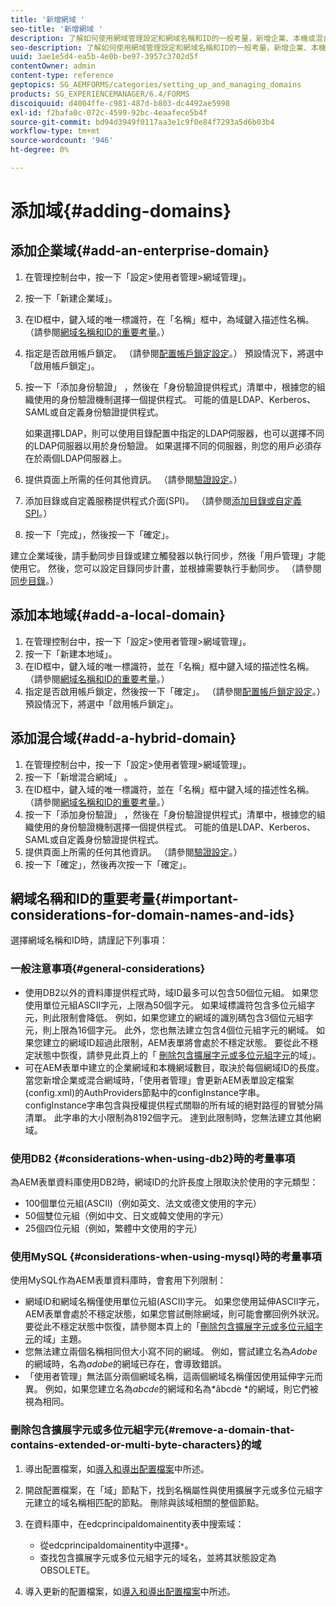 ```yaml
---
title: '新增網域 '
seo-title: '新增網域 '
description: 了解如何使用網域管理設定和網域名稱和ID的一般考量，新增企業、本機或混合式網域。
seo-description: 了解如何使用網域管理設定和網域名稱和ID的一般考量，新增企業、本機或混合式網域。
uuid: 3ae1e5d4-ea5b-4e0b-be97-3957c3702d5f
contentOwner: admin
content-type: reference
geptopics: SG_AEMFORMS/categories/setting_up_and_managing_domains
products: SG_EXPERIENCEMANAGER/6.4/FORMS
discoiquuid: d4004ffe-c981-487d-b803-dc4492ae5998
exl-id: f2bafa0c-072c-4599-92bc-4eaafece5b4f
source-git-commit: bd94d3949f0117aa3e1c9f0e84f7293a5d6b03b4
workflow-type: tm+mt
source-wordcount: '946'
ht-degree: 0%

---
```


# 添加域{#adding-domains}

## 添加企業域{#add-an-enterprise-domain}

1. 在管理控制台中，按一下「設定>使用者管理>網域管理」。
1. 按一下「新建企業域」。
1. 在ID框中，鍵入域的唯一標識符，在「名稱」框中，為域鍵入描述性名稱。 （請參閱[網域名稱和ID的重要考量](adding-domains.md#important-considerations-for-domain-names-and-ids)。）
1. 指定是否啟用帳戶鎖定。 （請參閱[配置帳戶鎖定設定](/help/forms/using/admin-help/configure-account-locking-settings.md#configure-account-locking-settings)。） 預設情況下，將選中「啟用帳戶鎖定」。
1. 按一下「添加身份驗證」 ，然後在「身份驗證提供程式」清單中，根據您的組織使用的身份驗證機制選擇一個提供程式。 可能的值是LDAP、Kerberos、SAML或自定義身份驗證提供程式。

   如果選擇LDAP，則可以使用目錄配置中指定的LDAP伺服器，也可以選擇不同的LDAP伺服器以用於身份驗證。 如果選擇不同的伺服器，則您的用戶必須存在於兩個LDAP伺服器上。

1. 提供頁面上所需的任何其他資訊。 （請參閱[驗證設定](/help/forms/using/admin-help/configuring-authentication-providers.md#authentication-settings)。）
1. 添加目錄或自定義服務提供程式介面(SPI)。 （請參閱[添加目錄或自定義SPI](/help/forms/using/admin-help/configuring-directories.md#adding-directories-or-custom-spis)。）
1. 按一下「完成」，然後按一下「確定」。

建立企業域後，請手動同步目錄或建立觸發器以執行同步，然後「用戶管理」才能使用它。 然後，您可以設定目錄同步計畫，並根據需要執行手動同步。 （請參閱[同步目錄](/help/forms/using/admin-help/synchronizing-directories.md#synchronizing-directories)。）

## 添加本地域{#add-a-local-domain}

1. 在管理控制台中，按一下「設定>使用者管理>網域管理」。
1. 按一下「新建本地域」。
1. 在ID框中，鍵入域的唯一標識符，並在「名稱」框中鍵入域的描述性名稱。 （請參閱[網域名稱和ID的重要考量](adding-domains.md#important-considerations-for-domain-names-and-ids)。）
1. 指定是否啟用帳戶鎖定，然後按一下「確定」。 （請參閱[配置帳戶鎖定設定](/help/forms/using/admin-help/configure-account-locking-settings.md#configure-account-locking-settings)。） 預設情況下，將選中「啟用帳戶鎖定」。

## 添加混合域{#add-a-hybrid-domain}

1. 在管理控制台中，按一下「設定>使用者管理>網域管理」。
1. 按一下「新增混合網域」 。
1. 在ID框中，鍵入域的唯一標識符，並在「名稱」框中鍵入域的描述性名稱。 （請參閱[網域名稱和ID的重要考量](adding-domains.md#important-considerations-for-domain-names-and-ids)。）
1. 按一下「添加身份驗證」 ，然後在「身份驗證提供程式」清單中，根據您的組織使用的身份驗證機制選擇一個提供程式。 可能的值是LDAP、Kerberos、SAML或自定義身份驗證提供程式。
1. 提供頁面上所需的任何其他資訊。 （請參閱[驗證設定](/help/forms/using/admin-help/configuring-authentication-providers.md#authentication-settings)。）
1. 按一下「確定」，然後再次按一下「確定」。

## 網域名稱和ID的重要考量{#important-considerations-for-domain-names-and-ids}

選擇網域名稱和ID時，請謹記下列事項：

### 一般注意事項{#general-considerations}

* 使用DB2以外的資料庫提供程式時，域ID最多可以包含50個位元組。 如果您使用單位元組ASCII字元，上限為50個字元。 如果域標識符包含多位元組字元，則此限制會降低。 例如，如果您建立的網域的識別碼包含3個位元組字元，則上限為16個字元。 此外，您也無法建立包含4個位元組字元的網域。 如果您建立的網域ID超過此限制，AEM表單將會處於不穩定狀態。 要從此不穩定狀態中恢復，請參見此頁上的「 [刪除包含擴展字元或多位元組字元](adding-domains.md#remove-a-domain-that-contains-extended-or-multi-byte-characters)的域」。
* 可在AEM表單中建立的企業網域和本機網域數目，取決於每個網域ID的長度。 當您新增企業或混合網域時，「使用者管理」會更新AEM表單設定檔案(config.xml)的AuthProviders節點中的configInstance字串。 configInstance字串包含與授權提供程式關聯的所有域的絕對路徑的冒號分隔清單。 此字串的大小限制為8192個字元。 達到此限制時，您無法建立其他網域。

### 使用DB2 {#considerations-when-using-db2}時的考量事項

為AEM表單資料庫使用DB2時，網域ID的允許長度上限取決於使用的字元類型：

* 100個單位元組(ASCII)（例如英文、法文或德文使用的字元）
* 50個雙位元組（例如中文、日文或韓文使用的字元）
* 25個四位元組（例如，繁體中文使用的字元）

### 使用MySQL {#considerations-when-using-mysql}時的考量事項

使用MySQL作為AEM表單資料庫時，會套用下列限制：

* 網域ID和網域名稱僅使用單位元組(ASCII)字元。 如果您使用延伸ASCII字元，AEM表單會處於不穩定狀態，如果您嘗試刪除網域，則可能會擲回例外狀況。 要從此不穩定狀態中恢復，請參閱本頁上的「[刪除包含擴展字元或多位元組字元](adding-domains.md#remove-a-domain-that-contains-extended-or-multi-byte-characters)的域」主題。
* 您無法建立兩個名稱相同但大小寫不同的網域。 例如，嘗試建立名為&#x200B;*Adobe*&#x200B;的網域時，名為&#x200B;*adobe*&#x200B;的網域已存在，會導致錯誤。
* 「使用者管理」無法區分兩個網域名稱，這兩個網域名稱僅因使用延伸字元而異。 例如，如果您建立名為&#x200B;*abcde*&#x200B;的網域和名為*âbcdè *的網域，則它們被視為相同。

### 刪除包含擴展字元或多位元組字元{#remove-a-domain-that-contains-extended-or-multi-byte-characters}的域

1. 導出配置檔案，如[導入和導出配置檔案](/help/forms/using/admin-help/importing-exporting-configuration-file.md#importing-and-exporting-the-configuration-file)中所述。
1. 開啟配置檔案，在「域」節點下，找到名稱屬性與使用擴展字元或多位元組字元建立的域名稱相匹配的節點。 刪除與該域相關的整個節點。
1. 在資料庫中，在edcprincipaldomainentity表中搜索域：

   * 從edcprincipaldomainentity中選擇`*`。
   * 查找包含擴展字元或多位元組字元的域名，並將其狀態設定為OBSOLETE。

1. 導入更新的配置檔案，如[導入和導出配置檔案](/help/forms/using/admin-help/importing-exporting-configuration-file.md#importing-and-exporting-the-configuration-file)中所述。
